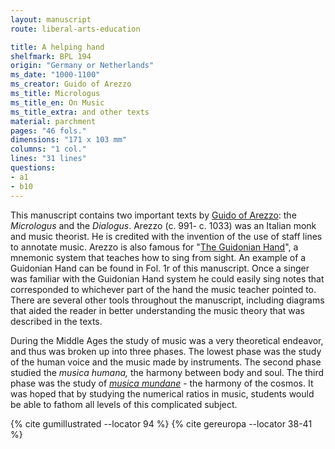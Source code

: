 ```yaml
---
layout: manuscript
route: liberal-arts-education

title: A helping hand
shelfmark: BPL 194
origin: "Germany or Netherlands"
ms_date: "1000-1100"
ms_creator: Guido of Arezzo
ms_title: Micrologus
ms_title_en: On Music
ms_title_extra: and other texts
material: parchment
pages: "46 fols."
dimensions: "171 x 103 mm"
columns: "1 col."
lines: "31 lines"
questions:
- a1
- b10
---
```


This manuscript contains two important texts by [Guido of Arezzo](https://en.wikipedia.org/wiki/Guido_of_Arezzo): the *Micrologus*
and the *Dialogus*. Arezzo (c. 991- c. 1033) was an Italian monk and
music theorist. He is credited with the invention of the use of staff
lines to annotate music. Arezzo is also famous for "[The Guidonian Hand](https://en.wikipedia.org/wiki/Guidonian_hand)", a mnemonic system
that teaches how to sing from sight. An example of a Guidonian Hand can
be found in Fol. <span data-fol="1r" class="fref">1r</span> of this manuscript. Once a singer was familiar with
the Guidonian Hand system he could easily sing notes that corresponded
to whichever part of the hand the music teacher pointed to. There are
several other tools throughout the manuscript, including diagrams that
aided the reader in better understanding the music theory that was
described in the texts.

During the Middle Ages the study of music was a very theoretical
endeavor, and thus was broken up into three phases. The lowest phase was
the study of the human voice and the music made by instruments. The
second phase studied the *musica humana,* the harmony between body and
soul. The third phase was the study of [*musica mundane*](https://en.wikipedia.org/wiki/Musica_universalis) - the
harmony of the cosmos. It was hoped that by studying the numerical
ratios in music, students would be able to fathom all levels of this
complicated subject.

{% cite gumillustrated --locator 94 %}
{% cite gereuropa --locator 38-41 %}